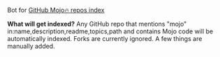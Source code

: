 Bot for [GitHub Mojo🔥 repos index](https://docs.google.com/spreadsheets/d/1mmS5xwRrtBIZubdEIrUpsGzZxX2mcqcc74tBjDfo6Lo/edit?usp=sharing)

**What will get indexed?**
Any GitHub repo that mentions "mojo" in:name,description,readme,topics,path and contains Mojo code will be automatically indexed. Forks are currently ignored. A few things are manually added.